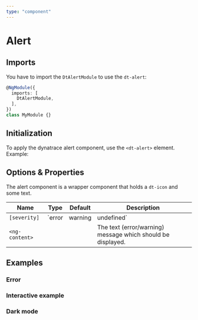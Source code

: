 ```yaml
---
type: "component"
---
```


# Alert

## Imports

You have to import the `DtAlertModule` to use the `dt-alert`:

```typescript
@NgModule({
  imports: [
    DtAlertModule,
  ],
})
class MyModule {}
```

## Initialization

To apply the dynatrace alert component, use the `<dt-alert>` element. Example:

<docs-source-example example="AlertWarningExample"></docs-source-example>

## Options & Properties

The alert component is a wrapper component that holds a `dt-icon` and some text.

| Name  | Type | Default | Description |
| --- | --- | --- | --- |
| `[severity]` | `error | warning | undefined` | `undefined` | Sets the alert severity |
| `<ng-content>` | | | The text (error/warning) message which should be displayed. |

## Examples

### Error

<docs-source-example example="AlertErrorExample"></docs-source-example>

### Interactive example

<docs-source-example example="AlertInteractiveExample"></docs-source-example>

### Dark mode

<docs-source-example example="AlertDarkExample" themedark="true"></docs-source-example>
